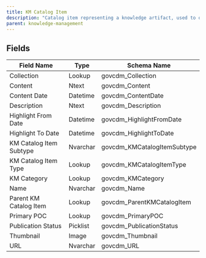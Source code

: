 ```yaml
---
title: KM Catalog Item
description: "Catalog item representing a knowledge artifact, used to organize and expose content for discovery."
parent: knowledge-management
---
```


## Fields

| Field Name | Type | Schema Name |
|------------|------|-------------|
| Collection | Lookup | govcdm_Collection |
| Content | Ntext | govcdm_Content |
| Content Date | Datetime | govcdm_ContentDate |
| Description | Ntext | govcdm_Description |
| Highlight From Date | Datetime | govcdm_HighlightFromDate |
| Highlight To Date | Datetime | govcdm_HighlightToDate |
| KM Catalog Item Subtype | Nvarchar | govcdm_KMCatalogItemSubtype |
| KM Catalog Item Type | Lookup | govcdm_KMCatalogItemType |
| KM Category | Lookup | govcdm_KMCategory |
| Name | Nvarchar | govcdm_Name |
| Parent KM Catalog Item | Lookup | govcdm_ParentKMCatalogItem |
| Primary POC | Lookup | govcdm_PrimaryPOC |
| Publication Status | Picklist | govcdm_PublicationStatus |
| Thumbnail | Image | govcdm_Thumbnail |
| URL | Nvarchar | govcdm_URL |
